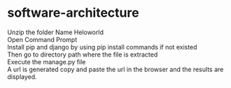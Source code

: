 # software-architecture                                                                                    
Unzip the folder Name Heloworld                                                                                  
Open Command Prompt                                                                     
Install pip and django by using pip install commands if not existed                                                                   
Then go to directory path where the file is extracted                                                               
Execute the manage.py file                                                                                        
A url is generated copy and paste the url in the browser and the results are displayed.                     

